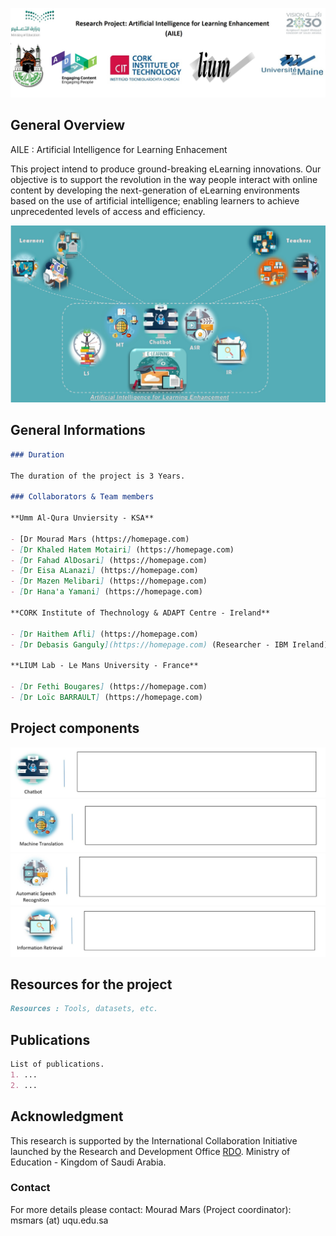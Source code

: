 ![Image](/Project.jpg)

## General Overview

AILE : Artificial Intelligence for Learning Enhacement


This project intend to produce ground-breaking eLearning innovations. Our objective is to support the revolution in the way people interact with online content by developing the next-generation of eLearning environments based on the use of artificial intelligence; enabling learners to achieve unprecedented levels of access and efficiency.


![Image](/AILE.jpg)


## **General Informations**
```markdown
### Duration

The duration of the project is 3 Years.

### Collaborators & Team members

**Umm Al-Qura Unviersity - KSA**

- [Dr Mourad Mars (https://homepage.com)
- [Dr Khaled Hatem Motairi] (https://homepage.com)
- [Dr Fahad AlDosari] (https://homepage.com)
- [Dr Eisa ALanazi] (https://homepage.com)
- [Dr Mazen Melibari] (https://homepage.com)
- [Dr Hana'a Yamani] (https://homepage.com)

**CORK Institute of Thechnology & ADAPT Centre - Ireland**

- [Dr Haithem Afli] (https://homepage.com)
- [Dr Debasis Ganguly](https://homepage.com) (Researcher - IBM Ireland)

**LIUM Lab - Le Mans University - France**

- [Dr Fethi Bougares] (https://homepage.com)
- [Dr Loïc BARRAULT] (https://homepage.com)
```
## **Project components**

![Image](/Chatbot.jpg)
![Image](/MT.jpg)
![Image](/ASR.jpg)
![Image](/IR.jpg)

## **Resources for the project**
```markdown
Resources : Tools, datasets, etc.
```
## **Publications**
```markdown
List of publications.
1. ...
2. ...
```
## **Acknowledgment**

This research is supported by the International Collaboration Initiative launched by the Research and Development Office [RDO](https://rdo.moe.gov.sa). Ministry of Education - Kingdom of Saudi Arabia.
### Contact

For more details please contact: 
Mourad Mars (Project coordinator): msmars (at) uqu.edu.sa
